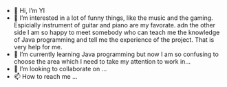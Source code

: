 - 👋 Hi, I’m YI
- 👀 I’m interested in a lot of funny things, like the music and the gaming. Espicially instrument of guitar and piano are my favorate. adn the other side I am so happy to meet somebody who can teach me the knowledge of Java programming and tell me the experience of the project. That is very help for me.
- 🌱 I’m currently learning Java programming but now I am so confusing to choose the area which I need to take my attention to work in...
- 💞️ I’m looking to collaborate on ...
- 📫 How to reach me ...

<!---
Yi-Orange/Yi-Orange is a ✨ special ✨ repository because its `README.md` (this file) appears on your GitHub profile.
You can click the Preview link to take a look at your changes.
--->
